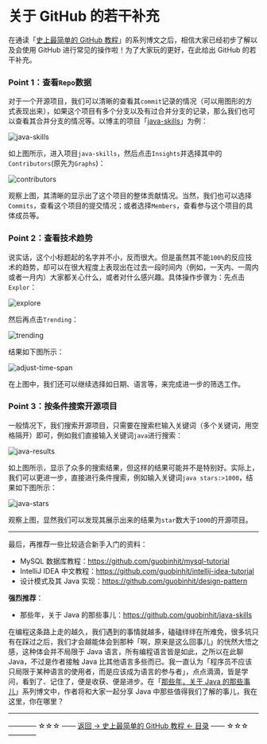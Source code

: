 # 关于 GitHub 的若干补充

在通读「[史上最简单的 GitHub 教程](https://github.com/guobinhit/cg-blog/blob/master/articles/github/GITHUB_README.md)」的系列博文之后，相信大家已经初步了解以及会使用 GitHub 进行常见的操作啦！为了大家玩的更好，在此给出 GitHub 的若干补充。

### Point 1：查看`Repo`数据

对于一个开源项目，我们可以清晰的查看其`commit`记录的情况（可以用图形的方式表现出来），如果这个项目有多个分支以及有过合并分支的记录，那么我们也可以查看其合并分支的情况等。以博主的项目「[java-skills](https://github.com/guobinhit/java-skills)」为例：

![java-skills](https://github.com/guobinhit/cg-blog/blob/master/images/github/about-github/java-skills.png)

如上图所示，进入项目`java-skills`，然后点击`Insights`并选择其中的`Contributors`(原先为`Graphs`)：

![contributors](https://github.com/guobinhit/cg-blog/blob/master/images/github/about-github/contributors.png)

观察上图，其清晰的显示出了这个项目的整体贡献情况。当然，我们也可以选择`Commits`，查看这个项目的提交情况；或者选择`Members`，查看参与这个项目的具体成员等。

### Point 2：查看技术趋势

说实话，这个小标题起的名字并不小，反而很大。但是虽然其不能`100%`的反应技术的趋势，却可以在很大程度上表现出在过去一段时间内（例如，一天内、一周内或者一月内）大家都关心什么，或者对什么感兴趣。具体操作步骤为：先点击`Explor`：

![explore](https://github.com/guobinhit/cg-blog/blob/master/images/github/about-github/explore.png)

然后再点击`Trending`：

![trending](https://github.com/guobinhit/cg-blog/blob/master/images/github/about-github/trending.png)

结果如下图所示：

![adjust-time-span](https://github.com/guobinhit/cg-blog/blob/master/images/github/about-github/adjust-time-span.png)

在上图中，我们还可以继续选择如日期、语言等，来完成进一步的筛选工作。

### Point 3：按条件搜索开源项目

一般情况下，我们搜索开源项目，只需要在搜索栏输入关键词（多个关键词，用空格隔开）即可，例如我们直接输入关键词`java`进行搜索：

![java-results](https://github.com/guobinhit/cg-blog/blob/master/images/github/about-github/java-results.png)

如上图所示，显示了众多的搜索结果，但这样的结果可能并不是特别好。实际上，我们可以更进一步，直接进行条件搜索，例如输入关键词`java stars:>1000`，结果如下图所示：

![java-stars](https://github.com/guobinhit/cg-blog/blob/master/images/github/about-github/java-stars.png)

观察上图，显然我们可以发现其展示出来的结果为`star`数大于`1000`的开源项目。


----------

最后，再推荐一些比较适合新手入门的资料：

 - MySQL 数据库教程：https://github.com/guobinhit/mysql-tutorial
 - IntelliJ IDEA 中文教程：https://github.com/guobinhit/intellij-idea-tutorial
 - 设计模式及其 Java 实现：https://github.com/guobinhit/design-pattern

**强烈推荐**：

 - 那些年，关于 Java 的那些事儿：https://github.com/guobinhit/java-skills

在编程这条路上走的越久，我们遇到的事情就越多，磕磕绊绊在所难免，很多坑只有在踩过之后，我们才会越能体会到那种「啊，原来是这么回事儿」的恍然大悟之感，这种体会并不局限于 Java 语言，所有编程语言皆是如此，之所以在此聊 Java，不过是作者接触 Java 比其他语言多些而已。我一直认为「程序员不应该只局限于某种语言的使用者，而是应该成为语言的参与者」，点点滴滴，皆是学问，看到了、记住了，便是收获、便是进步。在「[那些年，关于 Java 的那些事儿](https://github.com/guobinhit/java-skills)」系列博文中，作者将和大家一起分享 Java 中那些值得我们了解的事儿，我在这里，你在哪里？


----------
———— ☆☆☆ —— [返回 -> 史上最简单的 GitHub 教程 <- 目录](https://github.com/guobinhit/cg-blog/blob/master/articles/github/README.md) —— ☆☆☆ ————





